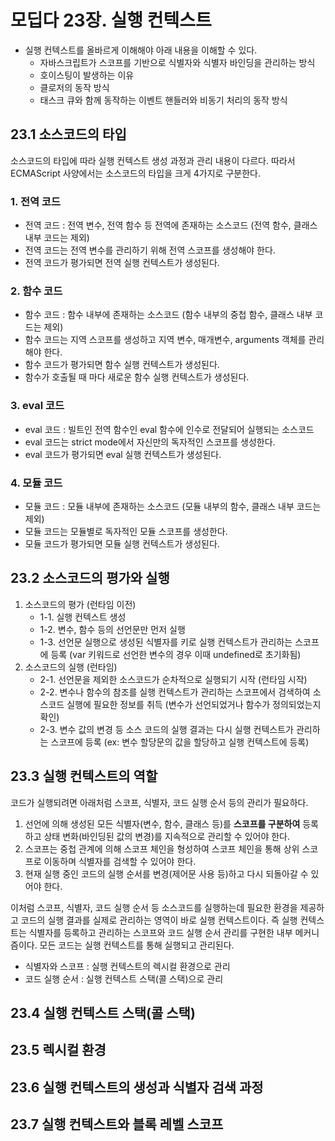 # 모딥다 23장. 실행 컨텍스트

- 실행 컨텍스트를 올바르게 이해해야 아래 내용을 이해할 수 있다.
  - 자바스크립트가 스코프를 기반으로 식별자와 식별자 바인딩을 관리하는 방식
  - 호이스팅이 발생하는 이유
  - 클로저의 동작 방식
  - 태스크 큐와 함께 동작하는 이벤트 핸들러와 비동기 처리의 동작 방식

## 23.1 소스코드의 타입

소스코드의 타입에 따라 실행 컨텍스트 생성 과정과 관리 내용이 다르다. 따라서 ECMAScript 사양에서는 소스코드의 타입을 크게 4가지로 구분한다.

### 1. 전역 코드

- 전역 코드 : 전역 변수, 전역 함수 등 전역에 존재하는 소스코드 (전역 함수, 클래스 내부 코드는 제외)
- 전역 코드는 전역 변수를 관리하기 위해 전역 스코프를 생성해야 한다.
- 전역 코드가 평가되면 전역 실행 컨텍스트가 생성된다.

### 2. 함수 코드

- 함수 코드 : 함수 내부에 존재하는 소스코드 (함수 내부의 중첩 함수, 클래스 내부 코드는 제외)
- 함수 코드는 지역 스코프를 생성하고 지역 변수, 매개변수, arguments 객체를 관리해야 한다.
- 함수 코드가 평가되면 함수 실행 컨텍스트가 생성된다.
- 함수가 호출될 때 마다 새로운 함수 실행 컨텍스트가 생성된다.

### 3. eval 코드

- eval 코드 : 빌트인 전역 함수인 eval 함수에 인수로 전달되어 실행되는 소스코드
- eval 코드는 strict mode에서 자신만의 독자적인 스코프를 생성한다.
- eval 코드가 평가되면 eval 실행 컨텍스트가 생성된다.

### 4. 모듈 코드

- 모듈 코드 : 모듈 내부에 존재하는 소스코드 (모듈 내부의 함수, 클래스 내부 코드는 제외)
- 모듈 코드는 모듈별로 독자적인 모듈 스코프를 생성한다.
- 모듈 코드가 평가되면 모듈 실행 컨텍스트가 생성된다.

## 23.2 소스코드의 평가와 실행

1. 소스코드의 평가 (런타임 이전)
   - 1-1. 실행 컨텍스트 생성
   - 1-2. 변수, 함수 등의 선언문만 먼저 실행
   - 1-3. 선언문 실행으로 생성된 식별자를 키로 실행 컨텍스트가 관리하는 스코프에 등록
     (var 키워드로 선언한 변수의 경우 이때 undefined로 초기화됨)
2. 소스코드의 실행 (런타임)
   - 2-1. 선언문을 제외한 소스코드가 순차적으로 실행되기 시작 (런타임 시작)
   - 2-2. 변수나 함수의 참조를 실행 컨텍스트가 관리하는 스코프에서 검색하여 소스코드 실행에 필요한 정보를 취득
     (변수가 선언되었거나 함수가 정의되었는지 확인)
   - 2-3. 변수 값의 변경 등 소스 코드의 실행 결과는 다시 실행 컨텍스트가 관리하는 스코프에 등록
     (ex: 변수 할당문의 값을 할당하고 실행 컨텍스트에 등록)

## 23.3 실행 컨텍스트의 역할

코드가 실행되려면 아래처럼 스코프, 식별자, 코드 실행 순서 등의 관리가 필요하다.

1. 선언에 의해 생성된 모든 식별자(변수, 함수, 클래스 등)를 **스코프를 구분하여** 등록하고 상태 변화(바인딩된 값의 변경)를 지속적으로 관리할 수 있어야 한다.
2. 스코프는 중첩 관계에 의해 스코프 체인을 형성하여 스코프 체인을 통해 상위 스코프로 이동하며 식별자를 검색할 수 있어야 한다.
3. 현재 실행 중인 코드의 실행 순서를 변경(제어문 사용 등)하고 다시 되돌아갈 수 있어야 한다.

이처럼 스코프, 식별자, 코드 실행 순서 등 소스코드를 실행하는데 필요한 환경을 제공하고 코드의 실행 결과를 실제로 관리하는 영역이 바로 실행 컨텍스트이다.
즉 실행 컨텍스트는 식별자를 등록하고 관리하는 스코프와 코드 실행 순서 관리를 구현한 내부 메커니즘이다. 모든 코드는 실행 컨텍스트를 통해 실행되고 관리된다.

- 식별자와 스코프 : 실행 컨텍스트의 렉시컬 환경으로 관리
- 코드 실행 순서 : 실행 컨텍스트 스택(콜 스택)으로 관리

## 23.4 실행 컨텍스트 스택(콜 스택)

## 23.5 렉시컬 환경

## 23.6 실행 컨텍스트의 생성과 식별자 검색 과정

## 23.7 실행 컨텍스트와 블록 레벨 스코프
